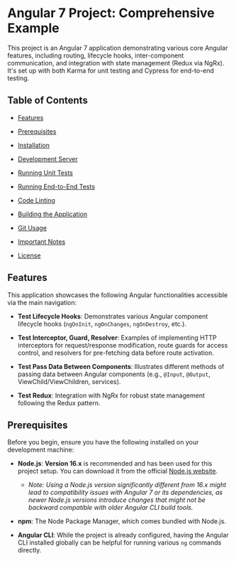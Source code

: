 # Angular 7 Project: Comprehensive Example

This project is an Angular 7 application demonstrating various core Angular features, including routing, lifecycle hooks, inter-component communication, and integration with state management (Redux via NgRx). It's set up with both Karma for unit testing and Cypress for end-to-end testing.

## Table of Contents

* [Features](#features)

* [Prerequisites](#prerequisites)

* [Installation](#installation)

* [Development Server](#development-server)

* [Running Unit Tests](#running-unit-tests)

* [Running End-to-End Tests](#running-end-to-end-tests)

* [Code Linting](#code-linting)

* [Building the Application](#building-the-application)

* [Git Usage](#git-usage)

* [Important Notes](#important-notes)

* [License](#license)

## Features

This application showcases the following Angular functionalities accessible via the main navigation:

* **Test Lifecycle Hooks**: Demonstrates various Angular component lifecycle hooks (`ngOnInit`, `ngOnChanges`, `ngOnDestroy`, etc.).

* **Test Interceptor, Guard, Resolver**: Examples of implementing HTTP interceptors for request/response modification, route guards for access control, and resolvers for pre-fetching data before route activation.

* **Test Pass Data Between Components**: Illustrates different methods of passing data between Angular components (e.g., `@Input`, `@Output`, ViewChild/ViewChildren, services).

* **Test Redux**: Integration with NgRx for robust state management following the Redux pattern.

## Prerequisites

Before you begin, ensure you have the following installed on your development machine:

* **Node.js**: **Version 16.x** is recommended and has been used for this project setup. You can download it from the official [Node.js website](https://nodejs.org/).

  * *Note: Using a Node.js version significantly different from 16.x might lead to compatibility issues with Angular 7 or its dependencies, as newer Node.js versions introduce changes that might not be backward compatible with older Angular CLI build tools.*

* **npm**: The Node Package Manager, which comes bundled with Node.js.

* **Angular CLI**: While the project is already configured, having the Angular CLI installed globally can be helpful for running various `ng` commands directly.